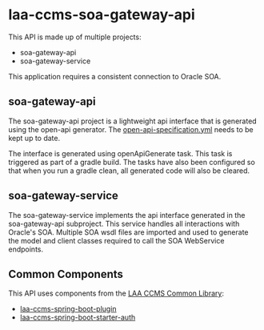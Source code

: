 # laa-ccms-soa-gateway-api

This API is made up of multiple projects:
* soa-gateway-api
* soa-gateway-service

This application requires a consistent connection to Oracle SOA. 


## soa-gateway-api

The soa-gateway-api project is a lightweight api interface that is generated using the open-api generator.
The [open-api-specification.yml](./soa-gateway-api/open-api-specification.yml) needs to be kept up to date. 

The interface is generated using openApiGenerate task. This task is triggered as part of a gradle build. 
The tasks have also been configured so that when you run a gradle clean, all generated code will also be cleared.

## soa-gateway-service

The soa-gateway-service implements the api interface generated in the soa-gateway-api subproject.
This service handles all interactions with Oracle's SOA. Multiple SOA wsdl files are imported and 
used to generate the model and client classes required to call the SOA WebService endpoints.

## Common Components

This API uses components from the [LAA CCMS Common Library](https://github.com/ministryofjustice/laa-ccms-spring-boot-common):

- [laa-ccms-spring-boot-plugin](https://github.com/ministryofjustice/laa-ccms-spring-boot-common?tab=readme-ov-file#laa-ccms-spring-boot-gradle-plugin-for-java--spring-boot-projects)
- [laa-ccms-spring-boot-starter-auth](https://github.com/ministryofjustice/laa-ccms-spring-boot-common/tree/main/laa-ccms-spring-boot-starters/laa-ccms-spring-boot-starter-auth)
